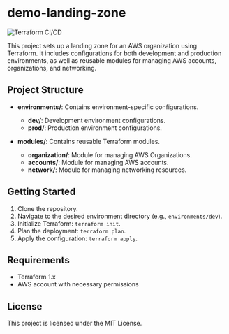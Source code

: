 # demo-landing-zone

![Terraform CI/CD](https://github.com/<your-username>/demo-landing-zone/actions/workflows/terraform.yml/badge.svg)

This project sets up a landing zone for an AWS organization using Terraform. It includes configurations for both development and production environments, as well as reusable modules for managing AWS accounts, organizations, and networking.

## Project Structure

- **environments/**: Contains environment-specific configurations.
  - **dev/**: Development environment configurations.
  - **prod/**: Production environment configurations.
  
- **modules/**: Contains reusable Terraform modules.
  - **organization/**: Module for managing AWS Organizations.
  - **accounts/**: Module for managing AWS accounts.
  - **network/**: Module for managing networking resources.

## Getting Started

1. Clone the repository.
2. Navigate to the desired environment directory (e.g., `environments/dev`).
3. Initialize Terraform: `terraform init`.
4. Plan the deployment: `terraform plan`.
5. Apply the configuration: `terraform apply`.

## Requirements

- Terraform 1.x
- AWS account with necessary permissions

## License

This project is licensed under the MIT License.